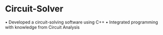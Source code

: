 # Circuit-Solver
•	Developed a circuit-solving software using C++
•	Integrated programming with knowledge from Circuit Analysis
